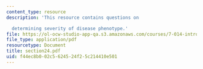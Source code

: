 ```yaml
---
content_type: resource
description: 'This resource contains questions on

  determining severity of disease phenotype.'
file: https://ol-ocw-studio-app-qa.s3.amazonaws.com/courses/7-014-introductory-biology-spring-2005/f44ec8b002c5624524f25c214410e501_section24.pdf
file_type: application/pdf
resourcetype: Document
title: section24.pdf
uid: f44ec8b0-02c5-6245-24f2-5c214410e501
---
```

